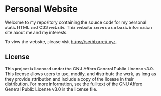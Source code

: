 # Personal Website

Welcome to my repository containing the source code for my personal static HTML and CSS website. This website serves as a basic information site about me and my interests. 

To view the website, please visit https://sethbarrett.xyz.

## License

This project is licensed under the GNU Affero General Public License v3.0. This license allows users to use, modify, and distribute the work, as long as they provide attribution and include a copy of the license in their distribution. For more information, see the full text of the GNU Affero General Public License v3.0 in the license file.
